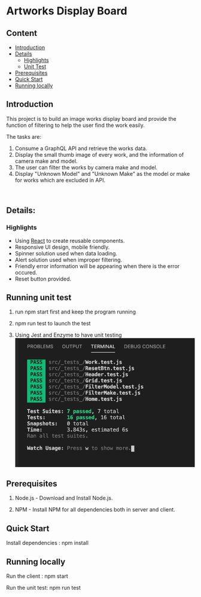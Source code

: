 # Artworks Display Board

## Content

- [Introduction](#introduction)
- [Details](#details)
  - [Highlights](#highlights)
  - [Unit Test](#running-unit-test)
- [Prerequisites](#prerequisites)
- [Quick Start](#quick-start)
- [Running locally](#running-locally)
  ​

## Introduction

This project is to build an image works display board and provide the function of filtering to help the user find the work easily.

The tasks are:

1. Consume a GraphQL API and retrieve the works data.
2. Display the small thumb image of every work, and the information of camera make and model.
3. The user can filter the works by camera make and model.
4. Display "Unknown Model" and "Unknown Make" as the model or make for works which are excluded in API.

​

## Details:

### Highlights

- Using [React](https://reactjs.org/) to create reusable components.
- Responsive UI design, mobile friendly.
- Spinner solution used when data loading.
- Alert solution used when improper filtering.
- Friendly error information will be appearing when there is the error occured.
- Reset button provided.

## Running unit test

1. run npm start first and keep the program running

2. npm run test to launch the test

3. Using Jest and Enzyme to have unit testing
   ![Test Image 1](test.png)

## Prerequisites

1. Node.js - Download and Install Node.js.

2. NPM - Install NPM for all dependencies both in server and client.

## Quick Start

Install dependencies :
npm install

## Running locally

Run the client :
npm start

Run the unit test:
npm run test
